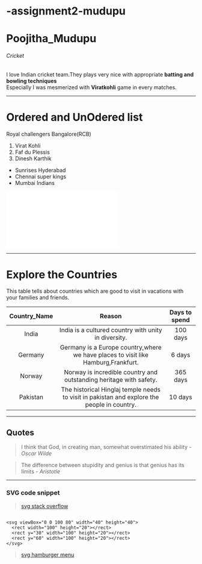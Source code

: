 # -assignment2-mudupu
# Poojitha_Mudupu
######  Cricket
I love Indian cricket team.They plays very nice with appropriate **batting and bowling techniques** <br>
Especially I was mesmerized with **Viratkohli** game in every matches.

---

# Ordered and UnOdered list 
Royal challengers Bangalore(RCB)
1. Virat Kohli
2. Faf du Plessis
3. Dinesh Karthik

* Sunrises Hyderabad
* Chennai super kings
* Mumbai Indians

![About Poojitha_Mudupu](AboutMe.md)

---

# Explore the Countries

This table tells about countries which are good to visit in vacations with your families and friends.<br>

| **Country_Name** | **Reason**  | **Days to spend**|
|     :---:        |    :---:    |    :---:         |
|  India           |  India is a cultured country with unity in diversity. |100 days |
|  Germany         |  Germany is a Europe country,where we have places to visit like Hamburg,Frankfurt.|  6 days |
|  Norway          |  Norway is incredible country and outstanding heritage with safety.| 365 days |
|  Pakistan        |  The historical Hinglaj temple needs to visit in pakistan and explore the people in country.  | 10 days|

---

## Quotes

>   I think that God, in creating man, somewhat overstimated his ability  -  *Oscar Wilde* 

>   The difference between stupidity and genius is that genius has its limits   -  *Aristotle*

---

### SVG code snippet

> [svg stack overflow](https://stackoverflow.com/questions/50537363/what-is-it-in-svg-file)

```

<svg viewBox="0 0 100 80" width="40" height="40">
  <rect width="100" height="20"></rect>
  <rect y="30" width="100" height="20"></rect>
  <rect y="60" width="100" height="20"></rect>
</svg>

```

> [svg hamburger menu](https://css-tricks.com/snippets/svg/svg-hamburger-menu/)

